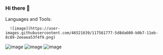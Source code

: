 ### Hi there 👋

<!--
**kasivivekkasivivek/kasivivekkasivivek** is a ✨ _special_ ✨ repository because its `README.md` (this file) appears on your GitHub profile.

Here are some ideas to get you started:

- 🔭 I’m currently working on ...
- 🌱 I’m currently learning ReactJS, Node js and complete web developmemt
- 👯 I’m looking to collaborate on ...
- 🤔 I’m looking for help with ...
- 💬 Ask me about ...
- 📫 How to reach me: ...
- 😄 Pronouns: ...
- ⚡ Fun fact: ...
-->Languages and Tools:

      ![image](https://user-images.githubusercontent.com/46521639/117561777-5d8da600-b0b7-11eb-8c89-2eeaea53f4f9.png)
![image](https://user-images.githubusercontent.com/46521639/117561778-62525a00-b0b7-11eb-8246-349c858b612f.png)
![image](https://user-images.githubusercontent.com/46521639/117561780-67170e00-b0b7-11eb-9b3c-f555bac7bf3a.png)
![image](https://user-images.githubusercontent.com/46521639/117561783-6aaa9500-b0b7-11eb-8363-19281bc94206.png)

